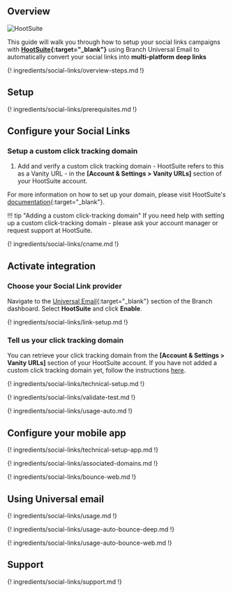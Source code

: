 ## Overview

![HootSuite](https://cdn.branch.io/branch-assets/email-providers/386574786681131050/hootsuite-horizontal-black-registered-1540233532971.png)

This guide will walk you through how to setup your social links campaigns with **[HootSuite](https://hootsuite.com){:target="\_blank"}** using Branch Universal Email to automatically convert your social links into **multi-platform deep links**

{! ingredients/social-links/overview-steps.md !}

## Setup

{! ingredients/social-links/prerequisites.md !}

## Configure your Social Links

### Setup a custom click tracking domain

1. Add and verify a custom click tracking domain - HootSuite refers to this as a Vanity URL - in the **[Account & Settings > Vanity URLs]** section of your HootSuite account.

For more information on how to set up your domain, please visit HootSuite's [documentation](https://help.hootsuite.com/hc/en-us/articles/204585640-Add-share-or-delete-a-vanity-URL){:target="\_blank"}.

!!! tip "Adding a custom click-tracking domain"
    If you need help with setting up a custom click-tracking domain - please ask your account manager or request support at HootSuite.

{! ingredients/social-links/cname.md !}

## Activate integration

### Choose your Social Link provider

Navigate to the [Universal Email](https://dashboard.branch.io/email){:target="\_blank"} section of the Branch dashboard. Select **HootSuite** and click **Enable**.

{! ingredients/social-links/link-setup.md !}

### Tell us your click tracking domain

You can retrieve your click tracking domain from the **[Account & Settings > Vanity URLs]** section of your HootSuite account. If you have not added a custom click tracking domain yet, follow the instructions [here](#setup-a-custom-click-tracking-domain).

{! ingredients/social-links/technical-setup.md !}

{! ingredients/social-links/validate-test.md !}

{! ingredients/social-links/usage-auto.md !}

## Configure your mobile app

{! ingredients/social-links/technical-setup-app.md !}

{! ingredients/social-links/associated-domains.md !}

{! ingredients/social-links/bounce-web.md !}

## Using Universal email

{! ingredients/social-links/usage.md !}

{! ingredients/social-links/usage-auto-bounce-deep.md !}

{! ingredients/social-links/usage-auto-bounce-web.md !}

## Support

{! ingredients/social-links/support.md !}
